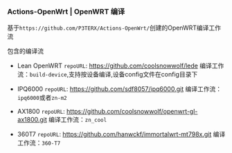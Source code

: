 ### Actions-OpenWrt | OpenWRT 编译

基于`https://github.com/P3TERX/Actions-OpenWrt/`创建的OpenWRT编译工作流

包含的编译流
- Lean OpenWRT
`repoURL`: https://github.com/coolsnowwolf/lede
编译工作流：`build-device`,支持按设备编译,设备config文件在config目录下

- IPQ6000
`repoURL`: https://github.com/sdf8057/ipq6000.git
编译工作流：`ipq6000`或者`zn-m2`

- AX1800
`repoURL`: https://github.com/coolsnowwolf/openwrt-gl-ax1800.git
编译工作流：`zn_cool`

- 360T7
`repoURL`: https://github.com/hanwckf/immortalwrt-mt798x.git
编译工作流：`360-T7`